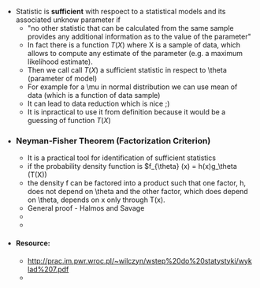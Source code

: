 - Statistic is **sufficient** with respoect to a statistical models and its associated unknow parameter if
	- "no other statistic that can be calculated from the same sample provides any additional information as to the value of the parameter"
	- In fact there is a function $T(X)$ where X is a sample of data, which allows to compute any estimate of the parameter (e.g. a maximum likelihood estimate).
	- Then we call call $T(X)$ a sufficient statistic in respect to \theta (parameter of model)
	- For example for a \mu in normal distribution we can use mean of data (which is a function of data sample)
	- It can lead to data reduction which is nice ;)
	- It is inpractical to use it from definition because it would be a guessing of function $T(X)$
- ### Neyman-Fisher Theorem (Factorization Criterion)
	- It is a practical tool for identification of sufficient statistics
	- if the probability density function is $f_{\theta} (x) = h(x)g_\theta (T(X))
	- the density f can be factored into a product such that one factor, h, does not depend on \theta and the other factor, which does depend on \theta, depends on x only through T(x).
	- General proof -  Halmos and Savage
	-
	-
- #### Resource:
	- http://prac.im.pwr.wroc.pl/~wilczyn/wstep%20do%20statystyki/wyklad%207.pdf
	-